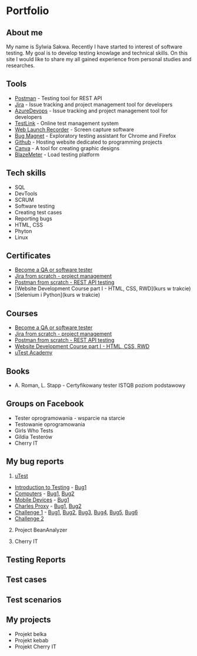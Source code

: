 # Portfolio

## About me

My name is Sylwia Sakwa. Recently I have started to interest of software testing. My goal is to develop testing knowlage and technical skills. On this site I would like to share my all gained experience from personal studies and researches.

## Tools
* [Postman](https://www.postman.com) - Testing tool for REST API
* [Jira](https://www.atlassian.com/software/jira0) - Issue tracking and project management tool for developers
* [AzureDevops](https://azure.microsoft.com/pl-pl/products/devops/#overview) - Issue tracking and project management tool for developers
* [TestLink](https://testlink.org/) - Online test management system
* [Web Launch Recorder](https://screencast-o-matic.com/screen-recorder) - Screen capture software
* [Bug Magnet](https://chrome.google.com/webstore/detail/bug-magnet/efhedldbjahpgjcneebmbolkalbhckfi?hl=pl) - Exploratory testing assistant for Chrome and Firefox
* [Github](https://github.com/) - Hosting website dedicated to programming projects
* [Canva](https://www.canva.com/) - A tool for creating graphic designs
* [BlazeMeter](https://www.blazemeter.com/) - Load testing platform

## Tech skills

* SQL
* DevTools
* SCRUM
* Software testing
* Creating test cases
* Reporting bugs
* HTML, CSS
* Phyton
* Linux

## Certificates

* [Become a QA or software tester](https://www.udemy.com/certificate/UC-c2c66487-fa4b-4e97-936d-449274b35055/)
* [Jira from scratch - project management](https://www.udemy.com/certificate/UC-20d54e62-1c30-4e89-afc1-ea4109db748f/)
* [Postman from scratch - REST API testing](https://www.udemy.com/certificate/UC-bd9b4ac1-0f5e-45f9-b028-e682cc4bc1e9/)
* [Website Development Course part I - HTML, CSS, RWD](kurs w trakcie)
* [Selenium i Python](kurs w trakcie)

## Courses

* [Become a QA or software tester](https://www.udemy.com/course/zostan-qa-od-zera/)
* [Jira from scratch - project management](https://www.udemy.com/course/kurs-jira-od-podstaw-zarzadzanie-projektami/)
* [Postman from scratch - REST API testing](https://www.udemy.com/course/postman-od-podstaw-testowanie-rest-api/)
* [Website Development Course part I - HTML, CSS, RWD](https://www.udemy.com/course/od-zera-do-front-end-developera-cz1/)
* [uTest Academy](https://utest.com)

## Books

* A. Roman, L. Stapp - Certyfikowany tester ISTQB poziom podstawowy

## Groups on Facebook

* Tester oprogramowania - wsparcie na starcie
* Testowanie oprogramowania
* Girls Who Tests
* Gildia Testerów
* Cherry IT

## My bug reports

1. [uTest](https://drive.google.com/drive/u/0/folders/1WpumTu7134zbpF_lAPPzTeuv9pAlYLL_)
* [Introduction to Testing](https://drive.google.com/drive/u/0/folders/1qRtKuNh_ZkpcvuJVhAHUMP1UxEXn0lWC) - [Bug1](https://drive.google.com/file/d/1anQlbIaiIZMNCzsq_0_Aaz3dDqRWsBME/view)
* [Computers](https://drive.google.com/drive/u/0/folders/1L3gybyYXGvvzMfIL4HK9-UQL9tV0LtmP) - [Bug1](https://drive.google.com/file/d/1ON_zWC_p0c362YqQr-Dhg_cxtWttUxP2/view?usp=sharing), [Bug2](https://drive.google.com/file/d/1ON_zWC_p0c362YqQr-Dhg_cxtWttUxP2/view?usp=sharing)
* [Mobile Devices](https://drive.google.com/drive/u/0/folders/1lsq30dzI1CQwgSqQ-4LaJK3BrweQ-TQm) - [Bug1](https://drive.google.com/file/d/1f0MYk1zX_R6oyairUI1ZUJLHLC-yLjju/view?usp=share_link)
* [Charles Proxy](https://drive.google.com/drive/u/0/folders/1-IDYIHBXM-4vy_1xYtcRID20FgIjqrVo) - [Bug1](https://drive.google.com/file/d/1tTXmxI4fnAvUsDkd9cUrWV9cmGwYgrZq/view?usp=share_link), [Bug2](https://drive.google.com/file/d/1Tf5dsiI703hAq_OPDJSwA9WZQsuCyI45/view?usp=share_link)
* [Challenge 1](https://drive.google.com/drive/u/0/folders/17xMY9a7ZRA2ClvKe7plYo2f49es6imZE) - [Bug1](https://drive.google.com/drive/u/0/folders/17xMY9a7ZRA2ClvKe7plYo2f49es6imZE), [Bug2](https://drive.google.com/drive/u/0/folders/17xMY9a7ZRA2ClvKe7plYo2f49es6imZE), [Bug3](https://drive.google.com/drive/u/0/folders/17xMY9a7ZRA2ClvKe7plYo2f49es6imZE), [Bug4](https://drive.google.com/drive/u/0/folders/17xMY9a7ZRA2ClvKe7plYo2f49es6imZE), [Bug5](https://drive.google.com/drive/u/0/folders/17xMY9a7ZRA2ClvKe7plYo2f49es6imZE), [Bug6](https://drive.google.com/drive/u/0/folders/17xMY9a7ZRA2ClvKe7plYo2f49es6imZE)
* [Challenge 2](https://drive.google.com/drive/u/0/folders/1L7jYV64_VBDCbYrOfJFhCNunKbarV4v6)

2. Project BeanAnalyzer

3. Cherry IT

## Testing Reports

## Test cases

## Test scenarios

## My projects

* Projekt belka 
* Projekt kebab 
* Projekt Cherry IT 


